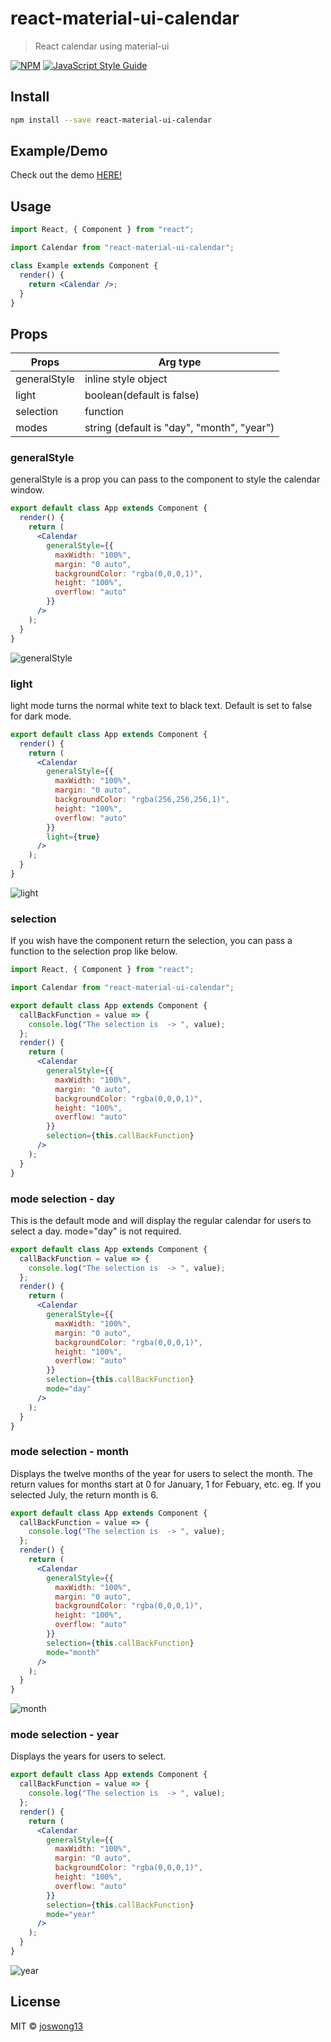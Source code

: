 # react-material-ui-calendar

> React calendar using material-ui

[![NPM](https://img.shields.io/npm/v/react-material-ui-calendar.svg)](https://www.npmjs.com/package/react-material-ui-calendar) [![JavaScript Style Guide](https://img.shields.io/badge/code_style-standard-brightgreen.svg)](https://standardjs.com)

## Install

```bash
npm install --save react-material-ui-calendar
```

## Example/Demo

Check out the demo [HERE!](https://joswong.me/calendar)

## Usage

```jsx
import React, { Component } from "react";

import Calendar from "react-material-ui-calendar";

class Example extends Component {
  render() {
    return <Calendar />;
  }
}
```

## Props

| Props        | Arg type                                   |
| ------------ | ------------------------------------------ |
| generalStyle | inline style object                        |
| light        | boolean(default is false)                  |
| selection    | function                                   |
| modes        | string (default is "day", "month", "year") |

### generalStyle

generalStyle is a prop you can pass to the component to style the calendar window.

```jsx
export default class App extends Component {
  render() {
    return (
      <Calendar
        generalStyle={{
          maxWidth: "100%",
          margin: "0 auto",
          backgroundColor: "rgba(0,0,0,1)",
          height: "100%",
          overflow: "auto"
        }}
      />
    );
  }
}
```

![generalStyle](./screenshots/generalStyle.PNG)

### light

light mode turns the normal white text to black text. Default is set to false for dark mode.

```jsx
export default class App extends Component {
  render() {
    return (
      <Calendar
        generalStyle={{
          maxWidth: "100%",
          margin: "0 auto",
          backgroundColor: "rgba(256,256,256,1)",
          height: "100%",
          overflow: "auto"
        }}
        light={true}
      />
    );
  }
}
```

![light](./screenshots/light.PNG)

### selection

If you wish have the component return the selection, you can pass a function to the selection prop like below.

```jsx
import React, { Component } from "react";

import Calendar from "react-material-ui-calendar";

export default class App extends Component {
  callBackFunction = value => {
    console.log("The selection is  -> ", value);
  };
  render() {
    return (
      <Calendar
        generalStyle={{
          maxWidth: "100%",
          margin: "0 auto",
          backgroundColor: "rgba(0,0,0,1)",
          height: "100%",
          overflow: "auto"
        }}
        selection={this.callBackFunction}
      />
    );
  }
}
```

### mode selection - day

This is the default mode and will display the regular calendar for users to select a day.
mode="day" is not required.

```jsx
export default class App extends Component {
  callBackFunction = value => {
    console.log("The selection is  -> ", value);
  };
  render() {
    return (
      <Calendar
        generalStyle={{
          maxWidth: "100%",
          margin: "0 auto",
          backgroundColor: "rgba(0,0,0,1)",
          height: "100%",
          overflow: "auto"
        }}
        selection={this.callBackFunction}
        mode="day"
      />
    );
  }
}
```

### mode selection - month

Displays the twelve months of the year for users to select the month.
The return values for months start at 0 for January, 1 for Febuary, etc.
eg. If you selected July, the return month is 6.

```jsx
export default class App extends Component {
  callBackFunction = value => {
    console.log("The selection is  -> ", value);
  };
  render() {
    return (
      <Calendar
        generalStyle={{
          maxWidth: "100%",
          margin: "0 auto",
          backgroundColor: "rgba(0,0,0,1)",
          height: "100%",
          overflow: "auto"
        }}
        selection={this.callBackFunction}
        mode="month"
      />
    );
  }
}
```

![month](./screenshots/month.PNG)

### mode selection - year

Displays the years for users to select.

```jsx
export default class App extends Component {
  callBackFunction = value => {
    console.log("The selection is  -> ", value);
  };
  render() {
    return (
      <Calendar
        generalStyle={{
          maxWidth: "100%",
          margin: "0 auto",
          backgroundColor: "rgba(0,0,0,1)",
          height: "100%",
          overflow: "auto"
        }}
        selection={this.callBackFunction}
        mode="year"
      />
    );
  }
}
```

![year](./screenshots/year.PNG)

## License

MIT © [joswong13](https://github.com/joswong13)
